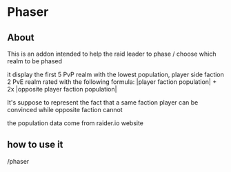 # Phaser
## About

This is an addon intended to help the raid leader to phase / choose which realm to be phased

it display the first 5 PvP realm with the lowest population, player side faction
2 PvE realm rated with the following formula: |player faction population| + 2x |opposite player faction population|

It's suppose to represent the fact that a same faction player can be convinced while opposite faction cannot

the population data come from raider.io website


## how to use it

/phaser
